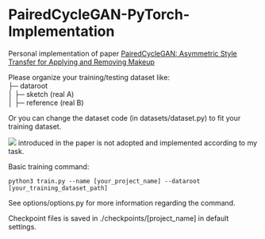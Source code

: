 # PairedCycleGAN-PyTorch-Implementation

Personal implementation of paper [PairedCycleGAN: Asymmetric Style Transfer for Applying and Removing Makeup](https://gfx.cs.princeton.edu/pubs/Chang_2018_PAS/Chang-CVPR-2018.pdf)

Please organize your training/testing dataset like:  
├─ dataroot  
│  ├─ sketch (real A)  
│  ├─ reference (real B)  

Or you can change the dataset code (in datasets/dataset.py) to fit your training dataset.  

![](http://latex.codecogs.com/svg.latex?\mathcal{L}_{p}(G,D_{s})) introduced in the paper is not adopted and implemented according to my task.

Basic training command:
```
python3 train.py --name [your_project_name] --dataroot [your_training_dataset_path]
```

See options/options.py for more information regarding the command.

Checkpoint files is saved in ./checkpoints/\[project_name\] in default settings.
